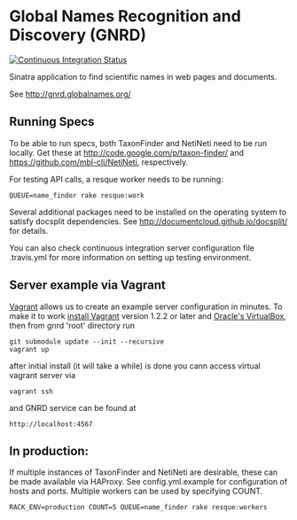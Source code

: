 Global Names Recognition and Discovery (GNRD)
=============================================

[![Continuous Integration Status][1]][2]

Sinatra application to find scientific names in web pages and documents.

See http://gnrd.globalnames.org/

Running Specs
-------------

To be able to run specs, both TaxonFinder and NetiNeti need to be run locally.
Get these at http://code.google.com/p/taxon-finder/ and 
https://github.com/mbl-cli/NetiNeti, respectively.

For testing API calls, a resque worker needs to be running:

    QUEUE=name_finder rake resque:work

Several additional packages need to be installed on the operating system to 
satisfy docsplit dependencies. See http://documentcloud.github.io/docsplit/ 
for details.

You can also check continuous integration server configuration file .travis.yml
for more information on setting up testing environment.

Server example via Vagrant
--------------------------

[Vagrant][3] allows us to create an example server configuration in minutes. 
To make it to work [install Vagrant][4] version 1.2.2 or later 
and [Oracle's VirtualBox][5], then from gnrd 'root' directory run 
  
    git submodule update --init --recursive
    vagrant up
   
after initial install (it will take a while) is done you cann access 
virtual vagrant server via

    vagrant ssh

and GNRD service can be found at

    http://localhost:4567
    

In production:
--------------

If multiple instances of TaxonFinder and NetiNeti are desirable, these can be 
made available via HAProxy. See config.yml.example for configuration of hosts 
and ports. Multiple workers can be used by specifying COUNT.

    RACK_ENV=production COUNT=5 QUEUE=name_finder rake resque:workers


[1]: https://secure.travis-ci.org/GlobalNamesArchitecture/gnrd.png
[2]: http://travis-ci.org/GlobalNamesArchitecture/gnrd
[3]: http://docs.vagrantup.com/v2/getting-started/index.html
[4]: http://docs.vagrantup.com/v2/installation/
[5]: https://www.virtualbox.org/wiki/Downloads
